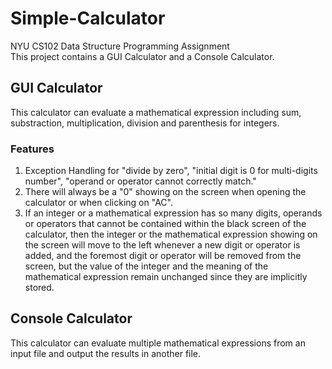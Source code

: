 # Simple-Calculator

NYU CS102 Data Structure Programming Assignment <br>
This project contains a GUI Calculator and a Console Calculator.
## GUI Calculator
This calculator can evaluate a mathematical expression including sum, substraction, multiplication, division and parenthesis for integers.
### Features
1. Exception Handling for "divide by zero", "initial digit is 0 for multi-digits number", "operand or operator cannot correctly match."
2. There will always be a "0" showing on the screen when opening the calculator or when clicking on "AC".
3. If an integer or a mathematical expression has so many digits, operands or operators that cannot be contained within the black screen of the calculator, then the integer or the mathematical expression showing on the screen will move to the left whenever a new digit or operator is added, and the foremost digit or operator will be removed from the screen, but the value of the integer and the meaning of the mathematical expression remain unchanged since they are implicitly stored.

## Console Calculator
This calculator can evaluate multiple mathematical expressions from an input file and output the results in another file.
